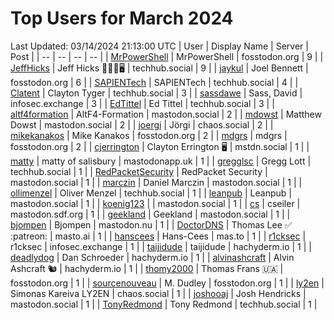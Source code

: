 # Top Users for March 2024
Last Updated: 03/14/2024 21:13:00 UTC
| User | Display Name | Server | Post |
| -- | -- | -- | -- |
| [MrPowerShell](https://fosstodon.org/@MrPowerShell) | MrPowerShell | fosstodon.org | 9 |
| [JeffHicks](https://techhub.social/@JeffHicks) | Jeff Hicks 🐶🎼🍷🖥️ | techhub.social | 9 |
| [jaykul](https://fosstodon.org/@jaykul) | Joel Bennett | fosstodon.org | 6 |
| [SAPIENTech](https://techhub.social/@SAPIENTech) | SAPIENTech | techhub.social | 4 |
| [Clatent](https://techhub.social/@Clatent) | Clayton Tyger | techhub.social | 3 |
| [sassdawe](https://infosec.exchange/@sassdawe) | Sass, David | infosec.exchange | 3 |
| [EdTittel](https://techhub.social/@EdTittel) | Ed Tittel | techhub.social | 3 |
| [altf4formation](https://mastodon.social/@altf4formation) | AltF4-Formation | mastodon.social | 2 |
| [mdowst](https://mastodon.social/@mdowst) | Matthew Dowst | mastodon.social | 2 |
| [joergi](https://chaos.social/@joergi) | Jörgi | chaos.social | 2 |
| [mikekanakos](https://fosstodon.org/@mikekanakos) | Mike Kanakos | fosstodon.org | 2 |
| [mdgrs](https://fosstodon.org/@mdgrs) | mdgrs | fosstodon.org | 2 |
| [cjerrington](https://mstdn.social/@cjerrington) | Clayton Errington 🖥️ | mstdn.social | 1 |
| [matty](https://mastodonapp.uk/@matty) | matty of salisbury | mastodonapp.uk | 1 |
| [gregglsc](https://techhub.social/@gregglsc) | Gregg Lott | techhub.social | 1 |
| [RedPacketSecurity](https://mastodon.social/@RedPacketSecurity) | RedPacket Security | mastodon.social | 1 |
| [marczin](https://mastodon.social/@marczin) | Daniel Marczin | mastodon.social | 1 |
| [ollimenzel](https://techhub.social/@ollimenzel) | Oliver Menzel | techhub.social | 1 |
| [leanpub](https://mastodon.social/@leanpub) | Leanpub | mastodon.social | 1 |
| [koenig123](https://mastodon.social/@koenig123) |  | mastodon.social | 1 |
| [cs](https://mastodon.sdf.org/@cs) | cseiler | mastodon.sdf.org | 1 |
| [geekland](https://mastodon.social/@geekland) | Geekland | mastodon.social | 1 |
| [bjompen](https://mastodon.nu/@bjompen) | Bjompen | mastodon.nu | 1 |
| [DoctorDNS](https://masto.ai/@DoctorDNS) | Thomas Lee ✅ :patreon: | masto.ai | 1 |
| [hanscees](https://mas.to/@hanscees) | Hans-Cees | mas.to | 1 |
| [r1cksec](https://infosec.exchange/@r1cksec) | r1cksec | infosec.exchange | 1 |
| [taijidude](https://hachyderm.io/@taijidude) | taijidude | hachyderm.io | 1 |
| [deadlydog](https://hachyderm.io/@deadlydog) | Dan Schroeder | hachyderm.io | 1 |
| [alvinashcraft](https://hachyderm.io/@alvinashcraft) | Alvin Ashcraft 🐿️ | hachyderm.io | 1 |
| [thomy2000](https://fosstodon.org/@thomy2000) | Thomas Frans 🇺🇦 | fosstodon.org | 1 |
| [sourcenouveau](https://fosstodon.org/@sourcenouveau) | M. Dudley | fosstodon.org | 1 |
| [ly2en](https://chaos.social/@ly2en) | Simonas Kareiva LY2EN | chaos.social | 1 |
| [joshooaj](https://mastodon.social/@joshooaj) | Josh Hendricks | mastodon.social | 1 |
| [TonyRedmond](https://techhub.social/@TonyRedmond) | Tony Redmond | techhub.social | 1 |
